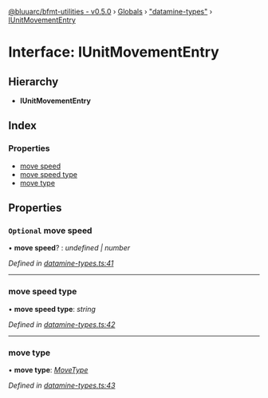 [@bluuarc/bfmt-utilities - v0.5.0](../README.md) › [Globals](../globals.md) › ["datamine-types"](../modules/_datamine_types_.md) › [IUnitMovementEntry](_datamine_types_.iunitmovemententry.md)

# Interface: IUnitMovementEntry

## Hierarchy

* **IUnitMovementEntry**

## Index

### Properties

* [move speed](_datamine_types_.iunitmovemententry.md#optional-move-speed)
* [move speed type](_datamine_types_.iunitmovemententry.md#move-speed-type)
* [move type](_datamine_types_.iunitmovemententry.md#move-type)

## Properties

### `Optional` move speed

• **move speed**? : *undefined | number*

*Defined in [datamine-types.ts:41](https://github.com/BluuArc/bfmt-utilities/blob/master/src/datamine-types.ts#L41)*

___

###  move speed type

• **move speed type**: *string*

*Defined in [datamine-types.ts:42](https://github.com/BluuArc/bfmt-utilities/blob/master/src/datamine-types.ts#L42)*

___

###  move type

• **move type**: *[MoveType](../enums/_datamine_types_.movetype.md)*

*Defined in [datamine-types.ts:43](https://github.com/BluuArc/bfmt-utilities/blob/master/src/datamine-types.ts#L43)*

